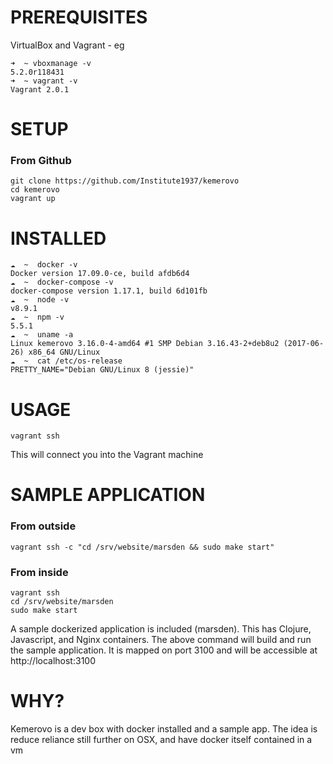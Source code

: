 # PREREQUISITES

VirtualBox and Vagrant - eg

```
➜  ~ vboxmanage -v
5.2.0r118431
➜  ~ vagrant -v
Vagrant 2.0.1
```

# SETUP

### From Github

```
git clone https://github.com/Institute1937/kemerovo
cd kemerovo
vagrant up
```

# INSTALLED

```
☁  ~  docker -v
Docker version 17.09.0-ce, build afdb6d4
☁  ~  docker-compose -v
docker-compose version 1.17.1, build 6d101fb
☁  ~  node -v
v8.9.1
☁  ~  npm -v
5.5.1
☁  ~  uname -a
Linux kemerovo 3.16.0-4-amd64 #1 SMP Debian 3.16.43-2+deb8u2 (2017-06-26) x86_64 GNU/Linux
☁  ~  cat /etc/os-release
PRETTY_NAME="Debian GNU/Linux 8 (jessie)"
```

# USAGE

```
vagrant ssh
```

This will connect you into the Vagrant machine

# SAMPLE APPLICATION

### From outside
```
vagrant ssh -c "cd /srv/website/marsden && sudo make start"
```

### From inside
```
vagrant ssh 
cd /srv/website/marsden
sudo make start
```

A sample dockerized application is included (marsden). This has Clojure, Javascript, and Nginx containers. The above command will build and run the sample application. It is mapped on port 3100 and will be accessible at http://localhost:3100


# WHY?

Kemerovo is a dev box with docker installed and a sample app. The idea is reduce reliance still further on OSX, and have docker itself contained in a vm 
